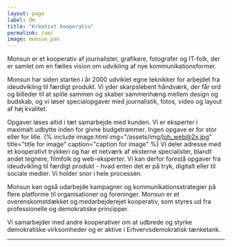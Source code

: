 ```yaml
---
layout: page
label: Om
title: "Kreativt kooperativ"
permalink: /om/
image: monsun_pan
---
```


Monsun er et kooperativ af journalister, grafikere, fotografer og IT-folk, der er samlet om en fælles vision om udvikling af nye kommunikationsformer.

Monsun har siden starten i år 2000 udviklet egne teknikker for arbejdet fra ideudvikling til færdigt produkt. Vi yder skarpslebent håndværk, der får ord og billeder til at spille sammen og skaber sammenhæng mellem design og budskab, og vi løser specialopgaver med journalistik, fotos, video og layout af høj kvalitet.

Opgaver løses altid i tæt samarbejde med kunden. Vi er eksperter i maximalt udbytte inden for givne budgetrammer. Ingen opgave er for stor eller for lille.
{% include image.html
  img="/assets/img/loh_web@2x.jpg"
  title="title for image"
  caption="caption for image"
%}
Vi deler adresse med et kooperativt trykkeri og har et netværk af eksterne specialister, blandt andet tegnere, filmfolk og web-eksperter. Vi kan derfor forestå opgaver fra ideudvikling til færdigt produkt - hvad enten det er på tryk, digitalt eller til sociale medier. Vi holder snor i hele processen.

Monsun kan også udarbejde kampagner og kommunikationsstrategier på flere platforme til organisationer og foreninger.
Monsun er et overenskomstdækket og medarbejderejet kooperativ, som styres ud fra professionelle og demokratiske principper.

Vi samarbejder med andre kooperativer om at udbrede og styrke demokratiske virksomheder og er aktive i Erhvervsdemokratisk tænketank.

<hr>
